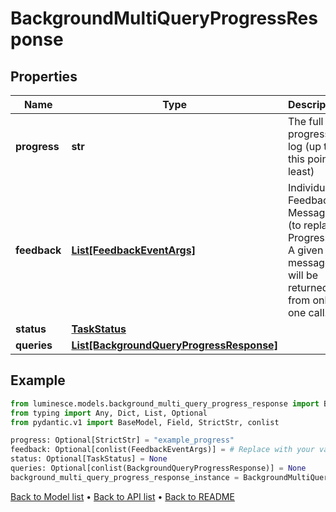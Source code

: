 # BackgroundMultiQueryProgressResponse

## Properties
Name | Type | Description | Notes
------------ | ------------- | ------------- | -------------
**progress** | **str** | The full progress log (up to this point at least) | [optional] 
**feedback** | [**List[FeedbackEventArgs]**](FeedbackEventArgs.md) | Individual Feedback Messages (to replace Progress).  A given message will be returned from only one call. | [optional] 
**status** | [**TaskStatus**](TaskStatus.md) |  | [optional] 
**queries** | [**List[BackgroundQueryProgressResponse]**](BackgroundQueryProgressResponse.md) |  | [optional] 
## Example

```python
from luminesce.models.background_multi_query_progress_response import BackgroundMultiQueryProgressResponse
from typing import Any, Dict, List, Optional
from pydantic.v1 import BaseModel, Field, StrictStr, conlist

progress: Optional[StrictStr] = "example_progress"
feedback: Optional[conlist(FeedbackEventArgs)] = # Replace with your value
status: Optional[TaskStatus] = None
queries: Optional[conlist(BackgroundQueryProgressResponse)] = None
background_multi_query_progress_response_instance = BackgroundMultiQueryProgressResponse(progress=progress, feedback=feedback, status=status, queries=queries)

```

[Back to Model list](../README.md#documentation-for-models) &#8226; [Back to API list](../README.md#documentation-for-api-endpoints) &#8226; [Back to README](../README.md)

